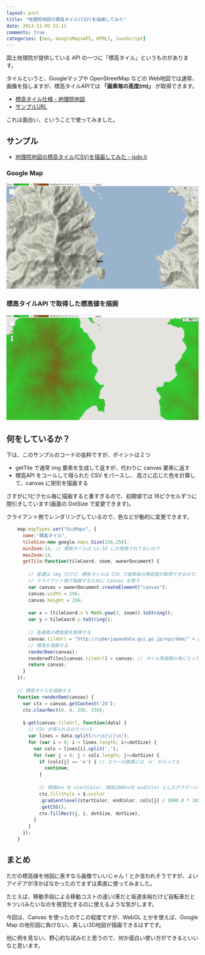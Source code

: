 ```yaml
---
layout: post
title: "地理院地図の標高タイル(CSV)を描画してみた"
date: 2013-11-05 21:11
comments: true
categories: [Geo, GoogleMapsAPI, HTML5, JavaScript]
---
```

国土地理院が提供している API の一つに「標高タイル」というものがあります。
<!--more-->
タイルというと、Googleマップや OpenStreetMap などの Web地図では通常、画像を指しますが、標高タイルAPIでは **「画素毎の高度(ｍ)」** が取得できます。

* [標高タイル仕様 - 地理院地図](http://portal.cyberjapan.jp/help/development/demtile.html)
* [サンプルURL](http://cyberjapandata.gsi.go.jp/xyz/dem/14/14547/6463.txt)

これは面白い、ということで使ってみました。

## サンプル

* [地理院地図の標高タイル(CSV)を描画してみた - jsdo.it](http://jsdo.it/amay077/jjod)

### Google Map 

![img1](/assets/images/posts/using_gsimap_dem_csv_api_01.png)

### 標高タイルAPI で取得した標高値を描画

![img1](/assets/images/posts/using_gsimap_dem_csv_api_02.png)

## 何をしているか？

下は、このサンプルのコードの抜粋ですが、ポイントは２つ

* getTile で通常 img 要素を生成して返すが、代わりに canvas 要素に返す
* 標高API をコールして得られた CSV をパースし、 高さに応じた色を計算して、canvas に矩形を描画する

さすがに1ピクセル毎に描画すると重すぎるので、初期値では 16ピクセルずつに間引きしています(画面の DotSize で変更できます)。

クライアント側でレンダリングしているので、色などが動的に変更できます。

```javascript 
    map.mapTypes.set("GsiMaps", {
      name:"標高タイル",
      tileSize:new google.maps.Size(256,256),
      minZoom:14, // 標高タイルは Lv:14 しか用意されてないので
      maxZoom:14, 
      getTile:function(tileCoord, zoom, ownerDocument) {
          
        // 普通は img だけど、標高タイルは CSV で画素毎の標高値が取得できるので、
        // クライアント側で描画するために Canvas を使う
        var canvas = ownerDocument.createElement("canvas");
        canvas.width = 256;
        canvas.height = 256;
        
        var x = (tileCoord.x % Math.pow(2, zoom)).toString();
        var y = tileCoord.y.toString();
        
        // 各画素の標高値を取得する
        canvas.tileUrl = "http://cyberjapandata.gsi.go.jp/xyz/dem/" + zoom +  "/" + x + "/" + y + ".txt";
        // 標高を描画する
        renderDem(canvas);
        renderedTiles[canvas.tileUrl] = canvas; // タイル再描画の為にとっておく
        return canvas;
      }
    });
    
    // 標高タイルを描画する
    function renderDem(canvas) {
      var ctx = canvas.getContext('2d');
      ctx.clearRect(0, 0, 256, 256);
      
      $.get(canvas.tileUrl, function(data) {
        // CSV が得られるのでパース
        var lines = data.split(/\r\n|\r|\n/);
        for (var i = 0; i < lines.length; i+=dotSize) {
          var cols = lines[i].split(',');
          for (var j = 0; j < cols.length; j+=dotSize) {
            if (cols[j] == 'e') { // エラーの画素には 'e' が入ってる
              continue;
            }
              
            // 標高0ｍ を startColor、標高1000ｍを endColor としたグラデーション色を設定する。
            ctx.fillStyle = $.xcolor
            .gradientlevel(startColor, endColor, cols[j] / 1000.0 * 100.0, 100)
            .getCSS();
            ctx.fillRect(j, i, dotSize, dotSize);
          }
        }
      });
    }
```

## まとめ

ただの標高値を地図に表すなら画像でいいじゃん！とか言われそうですが、よいアイデアが浮かばなかったのでまずは素直に使ってみました。

たとえば、移動手段による移動コストの違い(車だと坂道余裕だけど自転車だとキツい)みたいなのを視覚化するのに使えるような気がします。

今回は、Canvas を使ったのでこの程度ですが、WebGL とかを使えば、Google Map の地形図に負けない、美しい3D地図が描画できるはずです。

他に例を見ない、野心的な試みだと思うので、何か面白い使い方ができるといいなと思います。
